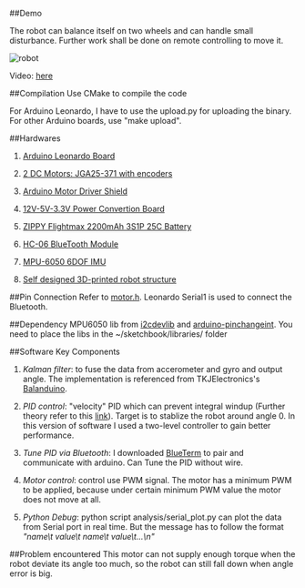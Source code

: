 ##Demo

The robot can balance itself on two wheels and can handle small disturbance. Further work shall be done on remote controlling to move it.

![robot][robot_pic]

[robot_pic]: https://github.com/xeonqq/balance_robot/blob/kalman/pics/robot_selfie.jpg "Robot Selfie"

Video: [here](https://youtu.be/lMieABcfPiE)

##Compilation
Use CMake to compile the code

For Arduino Leonardo, I have to use the upload.py for uploading the binary. For other Arduino boards, use "make upload".

##Hardwares
1. [Arduino Leonardo Board](https://www.arduino.cc/en/Main/ArduinoBoardLeonardo)

2. [2 DC Motors: JGA25-371 with encoders](http://world.taobao.com/item/40496339515.htm?fromSite=main&spm=a1z0d.6639537.1997196601.413.U9SqEj)

3. [Arduino Motor Driver Shield](http://world.taobao.com/item/20695931042.htm?fromSite=main&spm=a1z0d.6639537.1997196601.4.U9SqEj)

4. [12V-5V-3.3V Power Convertion Board](http://item.taobao.com/item.htm?spm=a312a.7700846.9.323.7gA2vL&id=35296225045&_u=f3e5nn585ef)

5. [ZIPPY Flightmax 2200mAh 3S1P 25C Battery](http://www.hobbyking.com/hobbyking/store/__38109__ZIPPY_Flightmax_2200mAh_3S1P_25C_EU_Warehouse_.html)

6. [HC-06 BlueTooth Module](http://item.taobao.com/item.htm?spm=a312a.7700846.9.121.rql2Wm&id=19087365613&_u=f3e5nn58d41)

7. [MPU-6050 6DOF IMU](https://detail.tmall.com/item.htm?id=18635718636&toSite=main)

8. [Self designed 3D-printed robot structure](http://www.thingiverse.com/thing:969603)

##Pin Connection
Refer to [motor.h](https://github.com/xeonqq/balance_robot/blob/kalman/motor.h). Leonardo Serial1 is used to connect the Bluetooth.

##Dependency
MPU6050 lib from [i2cdevlib](http://github.com/jrowberg/i2cdevlib.git) and [arduino-pinchangeint](https://code.google.com/p/arduino-pinchangeint/downloads/list). You need to place the libs in the ~/sketchbook/libraries/ folder

##Software Key Components
1. *Kalman filter*: to fuse the data from accerometer and gyro and output angle. The implementation is referenced from TKJElectronics's [Balanduino](https://github.com/TKJElectronics/KalmanFilter).

2. *PID control*: "velocity" PID which can prevent integral windup (Further theory refer to this [link](http://lorien.ncl.ac.uk/ming/digicont/digimath/dpid1.htm)). Target is to stablize the robot around angle 0. In this version of software I used a two-level controller to gain better performance.

3. *Tune PID via Bluetooth*: I downloaded [BlueTerm](https://play.google.com/store/apps/details?id=es.pymasde.blueterm&hl=en) to pair and communicate with arduino. Can Tune the PID without wire.

4. *Motor control*: control use PWM signal. The motor has a minimum PWM to be applied, because under certain minimum PWM value the motor does not move at all.

5. *Python Debug*: python script analysis/serial_plot.py can plot the data from Serial port in real time. But the message has to follow the format *"name\t value\t name\t value\t...\n"*

##Problem encountered
This motor can not supply enough torque when the robot deviate its angle too much, so the robot can still fall down when angle error is big. 
